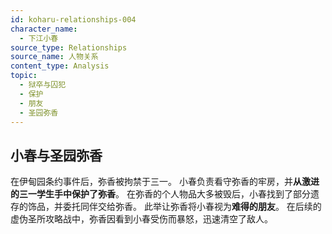 ```yaml
---
id: koharu-relationships-004
character_name:
  - 下江小春
source_type: Relationships
source_name: 人物关系
content_type: Analysis
topic:
  - 狱卒与囚犯
  - 保护
  - 朋友
  - 圣园弥香
---
```

## 小春与圣园弥香
在伊甸园条约事件后，弥香被拘禁于三一。
小春负责看守弥香的牢房，并**从激进的三一学生手中保护了弥香**。
在弥香的个人物品大多被毁后，小春找到了部分遗存的饰品，并委托同伴交给弥香。
此举让弥香将小春视为**难得的朋友**。
在后续的虚伪圣所攻略战中，弥香因看到小春受伤而暴怒，迅速清空了敌人。